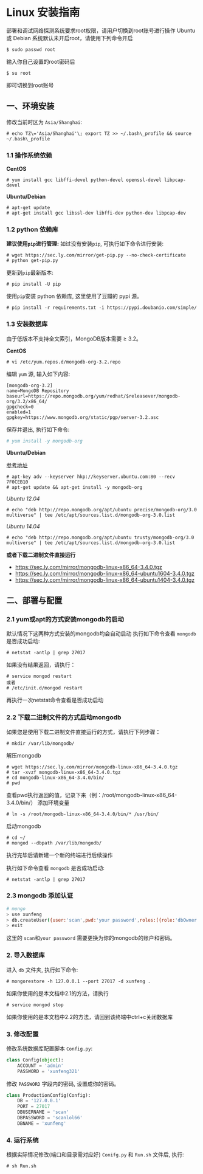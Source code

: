 # Linux 安装指南
部署和调试网络探测系统要求root权限，请用户切换到root账号进行操作
Ubuntu 或 Debian 系统默认未开启root，请使用下列命令开启
```
$ sudo passwd root
```
输入你自己设置的root密码后
```
$ su root
```
即可切换到root账号

## 一、环境安装

修改当前时区为 `Asia/Shanghai`:

```
# echo TZ\='Asia/Shanghai'\; export TZ >> ~/.bash\_profile && source ~/.bash\_profile
```

### 1.1 操作系统依赖

**CentOS**
```
# yum install gcc libffi-devel python-devel openssl-devel libpcap-devel
```

**Ubuntu/Debian**

```
# apt-get update 
# apt-get install gcc libssl-dev libffi-dev python-dev libpcap-dev
```

### 1.2 python 依赖库

**建议使用`pip`进行管理:** 如过没有安装`pip`, 可执行如下命令进行安装:

```
# wget https://sec.ly.com/mirror/get-pip.py --no-check-certificate
# python get-pip.py
```

更新到`pip`最新版本:

```
# pip install -U pip
```

使用`pip`安装 python 依赖库, 这里使用了豆瓣的 pypi 源。

```
# pip install -r requirements.txt -i https://pypi.doubanio.com/simple/
```

### 1.3 安装数据库

由于低版本不支持全文索引，MongoDB版本需要 ≥ 3.2。

**CentOS**

```
# vi /etc/yum.repos.d/mongodb-org-3.2.repo

```

编辑 `yum` 源, 输入如下内容:

```
[mongodb-org-3.2]
name=MongoDB Repository
baseurl=https://repo.mongodb.org/yum/redhat/$releasever/mongodb-org/3.2/x86_64/
gpgcheck=0
enabled=1
gpgkey=https://www.mongodb.org/static/pgp/server-3.2.asc
```

保存并退出, 执行如下命令:

```bash
# yum install -y mongodb-org
```

**Ubuntu/Debian**

[参考地址](https://docs.mongodb.com/v3.0/tutorial/install-mongodb-on-ubuntu/)

```
# apt-key adv --keyserver hkp://keyserver.ubuntu.com:80 --recv 7F0CEB10
# apt-get update && apt-get install -y mongodb-org
```

_Ubuntu 12.04_

```
# echo "deb http://repo.mongodb.org/apt/ubuntu precise/mongodb-org/3.0 multiverse" | tee /etc/apt/sources.list.d/mongodb-org-3.0.list
```

_Ubuntu 14.04_

```
# echo "deb http://repo.mongodb.org/apt/ubuntu trusty/mongodb-org/3.0 multiverse" | tee /etc/apt/sources.list.d/mongodb-org-3.0.list
```

**或者下载二进制文件直接运行**

* https://sec.ly.com/mirror/mongodb-linux-x86_64-3.4.0.tgz
* https://sec.ly.com/mirror/mongodb-linux-x86_64-ubuntu1604-3.4.0.tgz
* https://sec.ly.com/mirror/mongodb-linux-x86_64-ubuntu1404-3.4.0.tgz

## 二、部署与配置

### 2.1 yum或apt的方式安装mongodb的启动
默认情况下这两种方式安装的mongodb均会自动启动
执行如下命令查看 `mongodb` 是否成功启动:

```
# netstat -antlp | grep 27017
```
如果没有结果返回，请执行：
```
# service mongod restart
或者
# /etc/init.d/mongod restart
```
再执行一次netstat命令查看是否成功启动


### 2.2 下载二进制文件的方式启动mongodb
如果您是使用下载二进制文件直接运行的方式，请执行下列步骤：

```
# mkdir /var/lib/mongodb/
```

解压mongodb

```
# wget https://sec.ly.com/mirror/mongodb-linux-x86_64-3.4.0.tgz
# tar -xvzf mongodb-linux-x86_64-3.4.0.tgz
# cd mongodb-linux-x86_64-3.4.0/bin/
# pwd
```
查看pwd执行返回的值，记录下来（例：/root/mongodb-linux-x86_64-3.4.0/bin/）
添加环境变量

```
# ln -s /root/mongodb-linux-x86_64-3.4.0/bin/* /usr/bin/
```

启动mongodb
```
# cd ~/
# mongod --dbpath /var/lib/mongodb/
```

执行完毕后请新建一个新的终端进行后续操作

执行如下命令查看 `mongodb` 是否成功启动:

```
# netstat -antlp | grep 27017
```
### 2.3 mongodb 添加认证

```bash
# mongo
> use xunfeng
> db.createUser({user:'scan',pwd:'your password',roles:[{role:'dbOwner',db:'xunfeng'}]})
> exit
```

这里的 `scan`和`your password` 需要更换为你的mongodb的账户和密码。

### 2. 导入数据库

进入 `db` 文件夹, 执行如下命令:

```
# mongorestore -h 127.0.0.1 --port 27017 -d xunfeng .
```
如果你使用的是本文档中2.1的方法，请执行
```
# service mongod stop
```

如果你使用的是本文档中2.2的方法，请回到该终端中ctrl+c关闭数据库

### 3. 修改配置

修改系统数据库配置脚本 `Config.py`:

```python
class Config(object):
    ACCOUNT = 'admin'
    PASSWORD = 'xunfeng321'
```

修改 `PASSWORD` 字段内的密码, 设置成你的密码。

```python
class ProductionConfig(Config):
    DB = '127.0.0.1'
    PORT = 27017
    DBUSERNAME = 'scan'
    DBPASSWORD = 'scanlol66'
    DBNAME = 'xunfeng'
```
### 4. 运行系统

根据实际情况修改(端口和目录需对应好) `Conifg.py` 和 `Run.sh` 文件后, 执行:

```
# sh Run.sh
```


